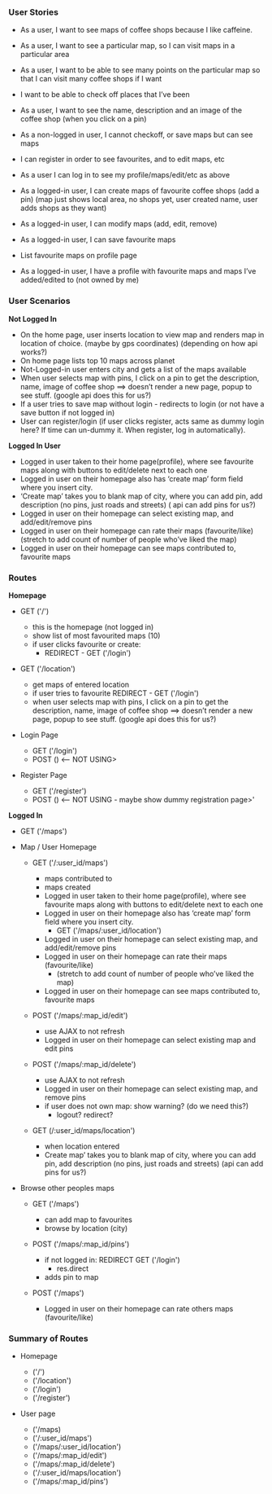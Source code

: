### User Stories

- As a user, I want to see maps of coffee shops because I like caffeine.
- As a user, I want to see a particular map, so I can visit maps in a particular area
- As a user, I want to be able to see many points on the particular map so that I can visit many coffee shops if I want
- I want to be able to check off places that I’ve been
- As a user, I want to see the name, description and an image of the coffee shop (when you click on a pin)
- As a non-logged in user, I cannot checkoff, or save maps but can see maps
- I can register in order to see favourites, and to edit maps, etc
- As a user I can log in to see my profile/maps/edit/etc as above

- As a logged-in user, I can create maps of favourite coffee shops (add a pin) (map just shows local area, no shops yet, user created name, user adds shops as they want)
- As a logged-in user, I can modify maps (add, edit, remove)
- As a logged-in user, I can save favourite maps
- List favourite maps on profile page
- As a logged-in user, I have a profile with favourite maps and maps I’ve added/edited to (not owned by me)

### User Scenarios

**Not Logged In**

  - On the home page, user inserts location to view map and renders map in location of choice. (maybe by gps coordinates) (depending on how api works?)
  - On home page lists top 10 maps across planet
  - Not-Logged-in user enters city and gets a list of the maps available
  - When user selects map with pins, I click on a pin to get the description, name, image of coffee shop ==> doesn’t render a new page, popup to see stuff. (google api does this for us?)
  - If a user tries to save map without login - redirects to login (or not have a save button if not logged in)
  - User can register/login (if user clicks register, acts same as dummy login here? If time can un-dummy it. When register, log in automatically).

**Logged In User**

  - Logged in user taken to their home page(profile), where see favourite maps along with buttons to edit/delete next to each one
  - Logged in user on their homepage also has ‘create map’ form field where you insert city.
  - ‘Create map’ takes you to blank map of city, where you can add pin, add description (no pins, just roads and streets) ( api can add pins for us?)
  - Logged in user on their homepage can select existing map, and add/edit/remove pins
  - Logged in user on their homepage can rate their maps (favourite/like) (stretch to add count of number of people who’ve liked the map)
  - Logged in user on their homepage can see maps contributed to, favourite maps

### Routes

**Homepage**

  - GET ('/')

    - this is the homepage (not logged in)
    - show list of most favourited maps (10)
    - if user clicks favourite or create:
      - REDIRECT - GET ('/login')

  - GET ('/location')
    - get maps of entered location
    - if user tries to favourite REDIRECT - GET ('/login')
    - when user selects map with pins, I click on a pin to get the description, name, image of coffee shop ==> doesn’t render a new page, popup to see stuff. (google api does this for us?)

* Login Page

  - GET ('/login')
  - POST () <-- NOT USING>

* Register Page
  - GET ('/register')
  - POST () <-- NOT USING - maybe show dummy registration page>'

<!-- Logged In (after this point) -->

**Logged In**

  - GET ('/maps')

- Map / User Homepage

  - GET ('/:user_id/maps')

    - maps contributed to
    - maps created
    - Logged in user taken to their home page(profile), where see favourite maps along with buttons to edit/delete next to each one
    - Logged in user on their homepage also has ‘create map’ form field where you insert city.
      - GET ('/maps/:user_id/location')
    - Logged in user on their homepage can select existing map, and add/edit/remove pins
    - Logged in user on their homepage can rate their maps (favourite/like)
      - (stretch to add count of number of people who’ve liked the map)
    - Logged in user on their homepage can see maps contributed to, favourite maps

  - POST ('/maps/:map_id/edit')

    - use AJAX to not refresh
    - Logged in user on their homepage can select existing map and edit pins

  - POST ('/maps/:map_id/delete')

    - use AJAX to not refresh
    - Logged in user on their homepage can select existing map, and remove pins
    - if user does not own map: show warning? (do we need this?)
      - logout? redirect?

  - GET (/:user_id/maps/location')
    - when location entered
    - Create map’ takes you to blank map of city, where you can add pin, add description (no pins, just roads and streets) (api can add pins for us?)

- Browse other peoples maps

  - GET ('/maps')

    - can add map to favourites
    - browse by location (city)

  - POST ('/maps/:map_id/pins')

    - if not logged in: REDIRECT GET ('/login')
      - res.direct
    - adds pin to map

  - POST ('/maps')
    - Logged in user on their homepage can rate others maps (favourite/like)

### Summary of Routes
  * Homepage
    - ('/')
    - ('/location')
    - ('/login')
    - ('/register')
  
  * User page
    - ('/maps)
    - ('/:user_id/maps')
    - ('/maps/:user_id/location')
    - ('/maps/:map_id/edit')
    - ('/maps/:map_id/delete')
    - ('/:user_id/maps/location')
    - ('/maps/:map_id/pins')

